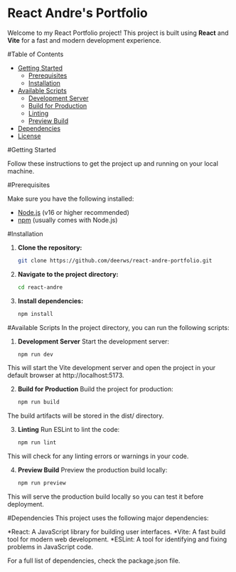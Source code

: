 # React Andre's Portfolio

Welcome to my React Portfolio project! This project is built using **React** and **Vite** for a fast and modern development experience.

#Table of Contents

- [Getting Started](#getting-started)
  - [Prerequisites](#prerequisites)
  - [Installation](#installation)
- [Available Scripts](#available-scripts)
  - [Development Server](#development-server)
  - [Build for Production](#build-for-production)
  - [Linting](#linting)
  - [Preview Build](#preview-build)
- [Dependencies](#dependencies)
- [License](#license)

#Getting Started

Follow these instructions to get the project up and running on your local machine.

#Prerequisites

Make sure you have the following installed:

- [Node.js](https://nodejs.org/) (v16 or higher recommended)
- [npm](https://www.npmjs.com/) (usually comes with Node.js)

#Installation

1. **Clone the repository:**

   ```bash
   git clone https://github.com/deerws/react-andre-portfolio.git

2. **Navigate to the project directory:**

   ```bash
   cd react-andre
   
3. **Install dependencies:**

   ```bash
   npm install

#Available Scripts
In the project directory, you can run the following scripts:

1. **Development Server**
Start the development server:

   ```bash  
   npm run dev

This will start the Vite development server and open the project in your default browser at http://localhost:5173.

2. **Build for Production**
Build the project for production:

   ```bash  
   npm run build

The build artifacts will be stored in the dist/ directory.

3. **Linting**
Run ESLint to lint the code:

   ```bash  
   npm run lint
This will check for any linting errors or warnings in your code.

4. **Preview Build**
Preview the production build locally:

   ```bash  
   npm run preview

This will serve the production build locally so you can test it before deployment.

#Dependencies
This project uses the following major dependencies:

*React: A JavaScript library for building user interfaces.
*Vite: A fast build tool for modern web development.
*ESLint: A tool for identifying and fixing problems in JavaScript code.

For a full list of dependencies, check the package.json file.

